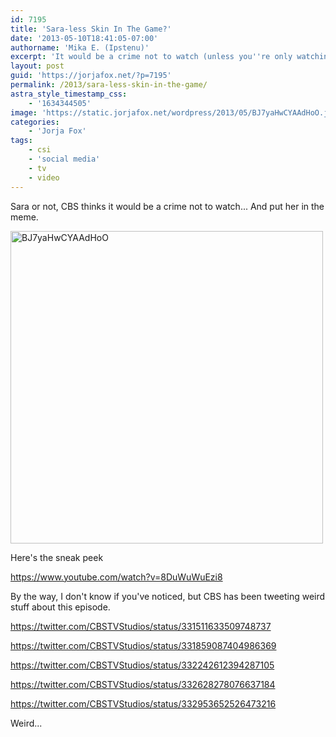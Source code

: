 ```yaml
---
id: 7195
title: 'Sara-less Skin In The Game?'
date: '2013-05-10T18:41:05-07:00'
authorname: 'Mika E. (Ipstenu)'
excerpt: 'It would be a crime not to watch (unless you''re only watching for Sara that is).'
layout: post
guid: 'https://jorjafox.net/?p=7195'
permalink: /2013/sara-less-skin-in-the-game/
astra_style_timestamp_css:
    - '1634344505'
image: 'https://static.jorjafox.net/wordpress/2013/05/BJ7yaHwCYAAdHoO.jpeg'
categories:
    - 'Jorja Fox'
tags:
    - csi
    - 'social media'
    - tv
    - video
---
```


Sara or not, CBS thinks it would be a crime not to watch... And put her in the meme.

<img class="aligncenter size-full wp-image-7197" alt="BJ7yaHwCYAAdHoO" src="//static.jorjafox.net/wordpress/2013/05/BJ7yaHwCYAAdHoO.jpeg" width="500" height="500" />

Here's the sneak peek

https://www.youtube.com/watch?v=8DuWuWuEzi8

By the way, I don't know if you've noticed, but CBS has been tweeting weird stuff about this episode.

https://twitter.com/CBSTVStudios/status/331511633509748737

https://twitter.com/CBSTVStudios/status/331859087404986369

https://twitter.com/CBSTVStudios/status/332242612394287105

https://twitter.com/CBSTVStudios/status/332628278076637184

https://twitter.com/CBSTVStudios/status/332953652526473216

Weird...
